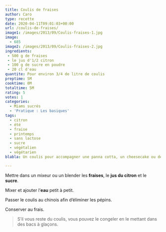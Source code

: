 ```yaml
---
title: Coulis de fraises
author: Caro
type: recette
date: 2020-04-11T09:01:03+00:00
url: /coulis-de-fraises/
image1: /images/2013/09/Coulis-fraises-1.jpg
image:
  - 685
image2: /images/2013/09/Coulis-fraises-2.jpg
ingredients:
 - 500 g de fraises
 - le jus d'1/2 citron
 - 100 g de sucre en poudre
 - 20 cl d'eau
quantite: Pour environ 3/4 de litre de coulis
preptime: 5M
cooktime: 0M
totaltime: 5M
rating: 5
votes: 1
categories:
  - Miams sucrés
  - 'Pratique : Les basiques'
tags:
  - citron
  - été
  - fraise
  - printemps
  - sans lactose
  - sucre
  - végétalien
  - végétarien
blabla: Un coulis pour accompagner une panna cotta, un cheesecake ou des yaourts maison

---
```

Mettre dans un mixeur ou un blender les **fraises**, le **jus du citron** et le **sucre**.

Mixer et ajouter l&rsquo;**eau** petit à petit.

Passer le coulis au chinois afin d&rsquo;éliminer les pépins.

Conserver au frais.

> S&rsquo;il vous reste du coulis, vous pouvez le congeler en le mettant dans des bacs à glaçons.
